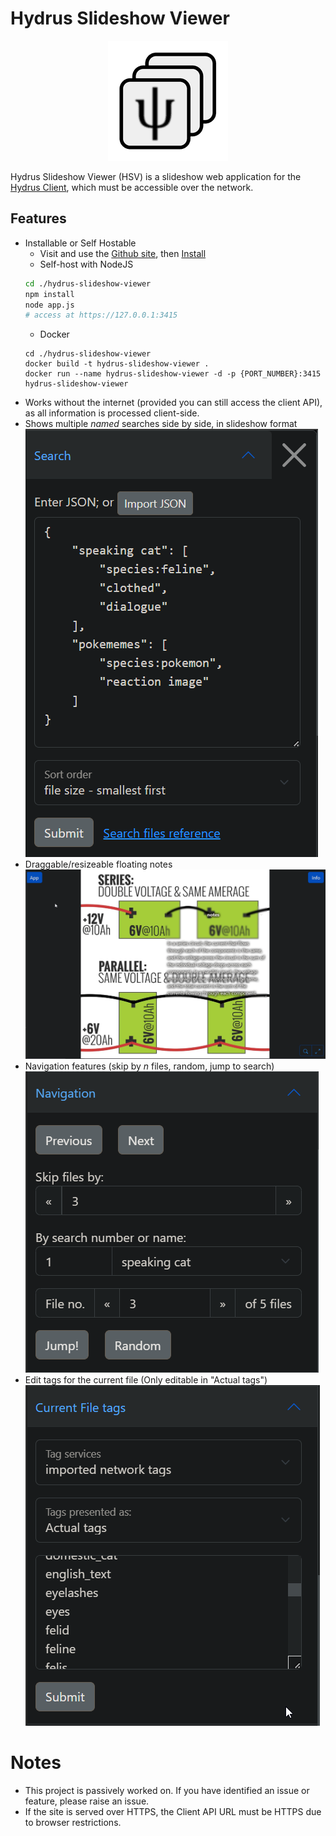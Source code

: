 # Hydrus Slideshow Viewer
<p align="center">
  <img src="icons/android-chrome-192x192.png" />
</p>

Hydrus Slideshow Viewer (HSV) is a slideshow web application for the [Hydrus Client](https://github.com/hydrusnetwork/hydrus), which must be accessible over the network.

## Features
- Installable or Self Hostable
    - Visit and use the [Github site](https://mruac.github.io/hydrus-slideshow-viewer), then [Install](https://developer.mozilla.org/en-US/docs/Web/Progressive_web_apps/Guides/Installing#installing_pwas)
    - Self-host with NodeJS
    ```bash
    cd ./hydrus-slideshow-viewer
    npm install
    node app.js
    # access at https://127.0.0.1:3415
    ```
    - Docker
    ```docker
    cd ./hydrus-slideshow-viewer
    docker build -t hydrus-slideshow-viewer .
    docker run --name hydrus-slideshow-viewer -d -p {PORT_NUMBER}:3415 hydrus-slideshow-viewer
    ```
- Works without the internet (provided you can still access the client API), as all information is processed client-side.
- Shows multiple _named_ searches side by side, in slideshow format  
  ![](md_images/image-1.png)
- Draggable/resizeable floating notes  
  ![](md_images/image.png)
- Navigation features (skip by _n_ files, random, jump to search)  
  ![](md_images/image-2.png)
- Edit tags for the current file (Only editable in "Actual tags")  
  ![](md_images/image-3.png)

# Notes
- This project is passively worked on. If you have identified an issue or feature, please raise an issue.
- If the site is served over HTTPS, the Client API URL must be HTTPS due to browser restrictions.